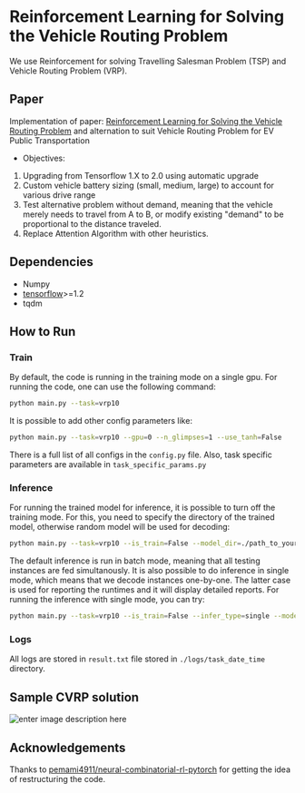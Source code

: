 
# Reinforcement Learning for Solving the Vehicle Routing Problem

We use Reinforcement for solving Travelling Salesman Problem (TSP) and Vehicle Routing Problem (VRP).


## Paper
Implementation of paper: [Reinforcement Learning for Solving the Vehicle Routing Problem](https://arxiv.org/abs/1802.04240v2) and alternation to suit Vehicle Routing Problem for EV Public Transportation

* Objectives:
1. Upgrading from Tensorflow 1.X to 2.0 using automatic upgrade
2. Custom vehicle battery sizing (small, medium, large) to account for various drive range  
3. Test alternative problem without demand, meaning that the vehicle merely needs to travel from A to B, or modify existing "demand" to be proportional to the distance traveled. 
4. Replace Attention Algorithm with other heuristics. 

## Dependencies


* Numpy
* [tensorflow](https://www.tensorflow.org/)>=1.2
* tqdm

## How to Run
### Train
By default, the code is running in the training mode on a single gpu. For running the code, one can use the following command:
```bash
python main.py --task=vrp10
```

It is possible to add other config parameters like:
```bash
python main.py --task=vrp10 --gpu=0 --n_glimpses=1 --use_tanh=False 
```
There is a full list of all configs in the ``config.py`` file. Also, task specific parameters are available in ``task_specific_params.py``
### Inference
For running the trained model for inference, it is possible to turn off the training mode. For this, you need to specify the directory of the trained model, otherwise random model will be used for decoding:
```bash
python main.py --task=vrp10 --is_train=False --model_dir=./path_to_your_saved_checkpoint
```
The default inference is run in batch mode, meaning that all testing instances are fed simultanously. It is also possible to do inference in single mode, which means that we decode instances one-by-one. The latter case is used for reporting the runtimes and it will display detailed reports. For running the inference with single mode, you can try:
```bash
python main.py --task=vrp10 --is_train=False --infer_type=single --model_dir=./path_to_your_saved_checkpoint
```
### Logs
All logs are stored in ``result.txt`` file stored in ``./logs/task_date_time`` directory.
## Sample CVRP solution

![enter image description here](https://lh3.googleusercontent.com/eUh69ZQsIV4SIE6RjwasAEkdw2VZaTmaeR8Fqk33di70-BGU62fvmcp6HLeGLE61lJDS7jLMpFf2 "Sample VRP")

## Acknowledgements
Thanks to [pemami4911/neural-combinatorial-rl-pytorch](https://github.com/pemami4911/neural-combinatorial-rl-pytorch) for getting the idea of restructuring the code.
